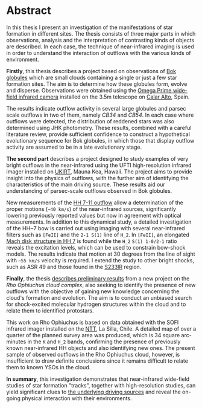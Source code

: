 # Abstract

In this thesis I present an investigation of the manifestations of star formation in different sites. The thesis consists of three major parts in which observations, analysis and the interpretation of contrasting kinds of objects are described. In each case, the technique of near-infrared imaging is used in order to understand  the interaction of outflows with the various kinds of environment.

**Firstly**, this thesis describes a project based on observations of [Bok globules](https://en.wikipedia.org/wiki/Bok_globule) which are small clouds containing a single or just a few star formation sites. The aim is to determine how these globules form, evolve and disperse. Observations were obtained using the [Omega Prime wide-field infrared camera](https://www.caha.es/CAHA/Instruments/IRCAM/OPRIME/OPrime.html) installed on the 3.5m telescope on [Calar Alto](http://www.caha.es/), Spain.

The results indicate outflow activity in several large globules and parsec scale outflows in two of them, namely *CB34* and *CB54*. In each case where outflows were detected, the distribution of reddened stars was also determined using JHK photometry. These results, combined with a careful literature review, provide sufficient confidence to construct a hypothetical evolutionary sequence for Bok globules, in which those that display outflow activity are assumed to be in a late evolutionary stage.

**The second part** describes a project designed to study examples of very bright outflows in the near-infrared using the UFTI high-resolution infrared imager installed on [UKIRT](http://www.ukirt.hawaii.edu/), Mauna Kea, Hawaii. The project aims to provide insight into the physics of outflows, with the further aim of identifying the characteristics of the main driving source. These results aid our understanding of parsec-scale outflows observed in Bok globules.

New measurements of the [HH 7-11 outflow](http://adsabs.harvard.edu/abs/2003MNRAS.338...57K) allow a determination of the proper motions (`~40 km/s`) of the near-infrared sources, significantly lowering previously reported values but now in agreement with optical measurements. In addition to this dynamical study, a detailed investigation of the HH~7 bow is carried out using imaging with several near-infrared filters such as `[FeII]` and the `2-1 S(1)` line of `H_2`. In `[FeII]`, an elongated [Mach disk structure in HH 7](http://adsabs.harvard.edu/abs/2003MNRAS.339..524S) is found while the `H_2` `S(1) 1-0/2-1` ratio reveals the excitation levels, which can be used to constrain bow-shock models. The results indicate that
motion at 30 degrees from the line of sight with `~55 km/s` velocity is required. I extend the study to other bright shocks, such as ASR 49 and those found in the [S233IR](http://adsabs.harvard.edu/abs/2004A%26A...418..163K) region.

**Finally**, the thesis [describes preliminary results](http://adsabs.harvard.edu/abs/2004A%26A...426..171K) from a new project on the *Rho Ophiuchus cloud complex*, also seeking to identify the presence of new outflows with the objective of gaining new knowledge concerning the cloud's formation and evolution. The aim is to conduct an unbiased search for shock-excited molecular hydrogen structures within the cloud and to relate them to identified protostars.

This work on Rho Ophiuchus is based on data obtained with the SOFI infrared imager installed on the [NTT](https://www.eso.org/sci/facilities/lasilla/telescopes/ntt/overview.html), La Silla, Chile. A detailed map of over a quarter of the planned survey area was produced, which is 34 square arc-minutes in the `K` and `H_2` bands, confirming the presence of previously known near-infrared HH objects and also identifying new ones. The present sample of observed outflows in the Rho Ophiuchus cloud, however, is insufficient to draw definite conclusions since it remains
difficult to relate them to known YSOs in the cloud.

**In summary**, this investigation demonstrates that near-infrared wide-field studies of star formation "tracks", together with high-resolution studies, can yield significant clues to [the underlying driving sources](http://adsabs.harvard.edu/abs/2006A%26A...447..609S) and reveal the on-going physical interaction with their environments.
